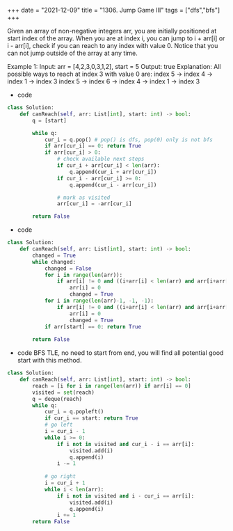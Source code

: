 +++ 
date = "2021-12-09"
title = "1306. Jump Game III"
tags = ["dfs","bfs"]
+++

Given an array of non-negative integers arr, you are initially positioned at start index of the array. When you are at index i, you can jump to i + arr[i] or i - arr[i], check if you can reach to any index with value 0.
Notice that you can not jump outside of the array at any time.
 
Example 1:
Input: arr = [4,2,3,0,3,1,2], start = 5 Output: true Explanation: All possible ways to reach at index 3 with value 0 are: index 5 -> index 4 -> index 1 -> index 3 index 5 -> index 6 -> index 4 -> index 1 -> index 3 

- code
```py
class Solution:
    def canReach(self, arr: List[int], start: int) -> bool:
        q = [start]

        while q:
            cur_i = q.pop() # pop() is dfs, pop(0) only is not bfs
            if arr[cur_i] == 0: return True
            if arr[cur_i] > 0:
                # check available next steps
                if cur_i + arr[cur_i] < len(arr):
                    q.append(cur_i + arr[cur_i])
                if cur_i - arr[cur_i] >= 0:
                    q.append(cur_i - arr[cur_i])

                # mark as visited
                arr[cur_i] = -arr[cur_i]

        return False
```
- code
```py
class Solution:
    def canReach(self, arr: List[int], start: int) -> bool:
        changed = True        
        while changed:
            changed = False
            for i in range(len(arr)):
                if arr[i] != 0 and ((i+arr[i] < len(arr) and arr[i+arr[i]] == 0) or (i-arr[i] >= 0 and arr[i-arr[i]] == 0)):
                    arr[i] = 0
                    changed = True
            for i in range(len(arr)-1, -1, -1):
                if arr[i] != 0 and ((i+arr[i] < len(arr) and arr[i+arr[i]] == 0) or (i-arr[i] >= 0 and arr[i-arr[i]] == 0)):
                    arr[i] = 0
                    changed = True
            if arr[start] == 0: return True
                
        return False
```
- code BFS TLE, no need to start from end, you will find all potential good start with this method.
```py
class Solution:
    def canReach(self, arr: List[int], start: int) -> bool:
        reach = [i for i in range(len(arr)) if arr[i] == 0]
        visited = set(reach)
        q = deque(reach)
        while q:
            cur_i = q.popleft()
            if cur_i == start: return True
            # go left
            i = cur_i - 1
            while i >= 0:
                if i not in visited and cur_i - i == arr[i]:
                    visited.add(i)
                    q.append(i)
                i -= 1
                    
            # go right
            i = cur_i + 1
            while i < len(arr):
                if i not in visited and i - cur_i == arr[i]:
                    visited.add(i)
                    q.append(i)
                i += 1
        return False
```
